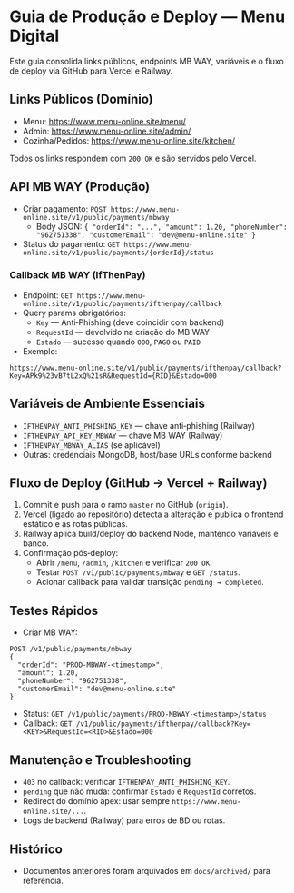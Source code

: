 # Guia de Produção e Deploy — Menu Digital

Este guia consolida links públicos, endpoints MB WAY, variáveis e o fluxo de deploy via GitHub para Vercel e Railway.

## Links Públicos (Domínio)
- Menu: https://www.menu-online.site/menu/
- Admin: https://www.menu-online.site/admin/
- Cozinha/Pedidos: https://www.menu-online.site/kitchen/

Todos os links respondem com `200 OK` e são servidos pelo Vercel.

## API MB WAY (Produção)
- Criar pagamento: `POST https://www.menu-online.site/v1/public/payments/mbway`
  - Body JSON: `{ "orderId": "...", "amount": 1.20, "phoneNumber": "962751338", "customerEmail": "dev@menu-online.site" }`
- Status do pagamento: `GET https://www.menu-online.site/v1/public/payments/{orderId}/status`

### Callback MB WAY (IfThenPay)
- Endpoint: `GET https://www.menu-online.site/v1/public/payments/ifthenpay/callback`
- Query params obrigatórios:
  - `Key` — Anti‑Phishing (deve coincidir com backend)
  - `RequestId` — devolvido na criação do MB WAY
  - `Estado` — sucesso quando `000`, `PAGO` ou `PAID`
- Exemplo:
```
https://www.menu-online.site/v1/public/payments/ifthenpay/callback?Key=APk9%23vB7tL2xQ%21sR&RequestId={RID}&Estado=000
```

## Variáveis de Ambiente Essenciais
- `IFTHENPAY_ANTI_PHISHING_KEY` — chave anti‑phishing (Railway)
- `IFTHENPAY_API_KEY_MBWAY` — chave MB WAY (Railway)
- `IFTHENPAY_MBWAY_ALIAS` (se aplicável)
- Outras: credenciais MongoDB, host/base URLs conforme backend
## Fluxo de Deploy (GitHub → Vercel + Railway)
1. Commit e push para o ramo `master` no GitHub (`origin`).
2. Vercel (ligado ao repositório) detecta a alteração e publica o frontend estático e as rotas públicas.
3. Railway aplica build/deploy do backend Node, mantendo variáveis e banco.
4. Confirmação pós‑deploy:
   - Abrir `/menu`, `/admin`, `/kitchen` e verificar `200 OK`.
   - Testar `POST /v1/public/payments/mbway` e `GET /status`.
   - Acionar callback para validar transição `pending → completed`.

## Testes Rápidos
- Criar MB WAY:
```
POST /v1/public/payments/mbway
{
  "orderId": "PROD-MBWAY-<timestamp>",
  "amount": 1.20,
  "phoneNumber": "962751338",
  "customerEmail": "dev@menu-online.site"
}
```
- Status: `GET /v1/public/payments/PROD-MBWAY-<timestamp>/status`
- Callback: `GET /v1/public/payments/ifthenpay/callback?Key=<KEY>&RequestId=<RID>&Estado=000`

## Manutenção e Troubleshooting
- `403` no callback: verificar `IFTHENPAY_ANTI_PHISHING_KEY`.
- `pending` que não muda: confirmar `Estado` e `RequestId` corretos.
- Redirect do domínio apex: usar sempre `https://www.menu-online.site/...`.
- Logs de backend (Railway) para erros de BD ou rotas.

## Histórico
- Documentos anteriores foram arquivados em `docs/archived/` para referência.
